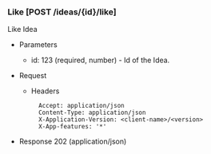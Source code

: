 ### Like [POST /ideas/{id}/like]

Like Idea

+ Parameters
    + id: 123 (required, number) - Id of the Idea.

+ Request
    + Headers

            Accept: application/json
            Content-Type: application/json
            X-Application-Version: <client-name>/<version>
            X-App-features: '*'

+ Response 202 (application/json)

<!-- include(../error_responses.md) -->
